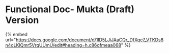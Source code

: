 # Functional Doc- Mukta (Draft) Version

{% embed url="https://docs.google.com/document/d/1lD5LJiJAaCQr_DfXqe7_VTKDs8n4oLKlQmr5VrqUUmU/edit#heading=h.c86ofmeaa068" %}
